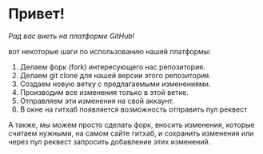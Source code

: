 # Привет!

*Рад вас виеть на платформе GitHub!*

вот некоторые шаги по использованию нашей платформы:

1. Делаем форк (fork) интересующего нас репозитория.
2. Делаем git clone для нашей версии этого репозитория.
3. Создаем новую ветку с предлагаемыми изменениями.
4. Производим все изменения только в этой ветке.
5. Отправляем эти изменения на свой аккаунт.
6. В окне на гитхаб появляется возможность отправить пул реквест

А также, мы можем просто сделать форк, вносить изменения, которые считаем нужными, на самом сайте гитхаб, и сохранить изменения или через пул реквест запросить добавление этих изменений.
